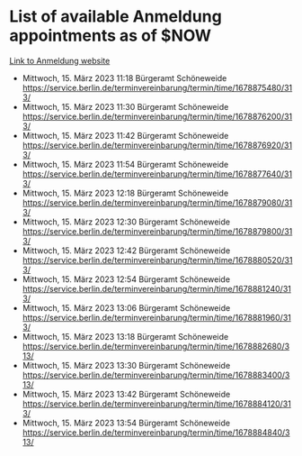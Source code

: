 # List of available Anmeldung appointments as of $NOW
[Link to Anmeldung website](https://service.berlin.de/terminvereinbarung/termin/tag.php?termin=1&anliegen[]=120686&dienstleisterlist=122210,122217,327316,122219,327312,122227,327314,122231,327346,122243,327348,122254,122252,329742,122260,329745,122262,329748,122271,327278,122273,327274,122277,327276,330436,122280,327294,122282,327290,122284,327292,122291,327270,122285,327266,122286,327264,122296,327268,150230,329760,122297,327286,122294,327284,122312,329763,122314,329775,122304,327330,122311,327334,122309,327332,317869,122281,327352,122279,329772,122283,122276,327324,122274,327326,122267,329766,122246,327318,122251,327320,122257,327322,122208,327298,122226,327300&herkunft=http%3A%2F%2Fservice.berlin.de%2Fdienstleistung%2F120686%2F)
- Mittwoch, 15. März 2023 11:18 Bürgeramt Schöneweide https://service.berlin.de/terminvereinbarung/termin/time/1678875480/313/
- Mittwoch, 15. März 2023 11:30 Bürgeramt Schöneweide https://service.berlin.de/terminvereinbarung/termin/time/1678876200/313/
- Mittwoch, 15. März 2023 11:42 Bürgeramt Schöneweide https://service.berlin.de/terminvereinbarung/termin/time/1678876920/313/
- Mittwoch, 15. März 2023 11:54 Bürgeramt Schöneweide https://service.berlin.de/terminvereinbarung/termin/time/1678877640/313/
- Mittwoch, 15. März 2023 12:18 Bürgeramt Schöneweide https://service.berlin.de/terminvereinbarung/termin/time/1678879080/313/
- Mittwoch, 15. März 2023 12:30 Bürgeramt Schöneweide https://service.berlin.de/terminvereinbarung/termin/time/1678879800/313/
- Mittwoch, 15. März 2023 12:42 Bürgeramt Schöneweide https://service.berlin.de/terminvereinbarung/termin/time/1678880520/313/
- Mittwoch, 15. März 2023 12:54 Bürgeramt Schöneweide https://service.berlin.de/terminvereinbarung/termin/time/1678881240/313/
- Mittwoch, 15. März 2023 13:06 Bürgeramt Schöneweide https://service.berlin.de/terminvereinbarung/termin/time/1678881960/313/
- Mittwoch, 15. März 2023 13:18 Bürgeramt Schöneweide https://service.berlin.de/terminvereinbarung/termin/time/1678882680/313/
- Mittwoch, 15. März 2023 13:30 Bürgeramt Schöneweide https://service.berlin.de/terminvereinbarung/termin/time/1678883400/313/
- Mittwoch, 15. März 2023 13:42 Bürgeramt Schöneweide https://service.berlin.de/terminvereinbarung/termin/time/1678884120/313/
- Mittwoch, 15. März 2023 13:54 Bürgeramt Schöneweide https://service.berlin.de/terminvereinbarung/termin/time/1678884840/313/
